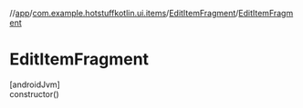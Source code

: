 //[app](../../../index.md)/[com.example.hotstuffkotlin.ui.items](../index.md)/[EditItemFragment](index.md)/[EditItemFragment](-edit-item-fragment.md)

# EditItemFragment

[androidJvm]\
constructor()
